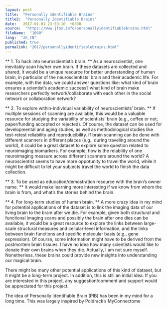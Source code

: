 ```yaml
---
layout: post
title:  "Personally Identifiable Brains"
title2:  "Personally Identifiable Brains"
date:   2017-01-01 23:53:10  +0800
source:  "https://www.jfox.info/personallyidentifiablebrains.html"
fileName:  "1090"
lang:  "zh_CN"
published: true
permalink: "2017/personallyidentifiablebrains.html"
---
```


** 1. To hack into neuroscientist’s brain. ** As a neuroscientist, one inevitably scan his/her own brain. If these datasets are collected and shared, it would be a unique resource for better understanding of human brain, in particular of the neuroscientists’ brain and their academic life. For example, with the data, we could answer questions like: what kind of brain ensures a scientist’s academic success? what kind of brain make researchers perfectly network/collaborate with each other in the social network or collaboration network? 

** 2. To explore within-individual variability of neuroscientists’ brain. ** If multiple sessions of scanning are available, this would be a valuable resource for studying the variability of scientists’ brain (e.g., coffee or not; paper/funding accepted or rejected). Of course, the dataset can be used for developmental and aging studies, as well as methodological studies like test-retest reliability and reproducibility. If brain scanning can be done with different scanners in different places (e.g., during traveling around the world), it could be a great dataset to explore some question related to neuroimaging biomarkers. For example, how is the relability of one neuroimaging measure across different scanners around the world? A neuroscientist seems to have more oppotunity to travel the world, while it might be difficult to let your subjects travel the world to finish the data collection. 

** 3. To be used as education/demostration resource with the brain’s owner name. ** It would make learning more interesting if we know from whom the brain is from, and what’s the stories behind the brain. 

** 4. For long-term studies of human brain. ** A more crazy idea in my mind for potential applications of the dataset is to link the imaging data of our living brain to the brain after we die. For example, given both structural and functional imaging scans and possibly the brain after one dies can be available, it would be a great resource to explore the links between large-scale structural measures and cellular-level information, and the links between brain functions and specific molecular basis (e.g., gene expression). Of course, some information might have to be derived from the postmortem brain tissues. I have no idea how many scientists would like to donate their own brains when they die. Actually, I am not sure myself. Nonetherless, these brains could provide new insights into understanding our magical brain. 

 There might be many other potential applications of this kind of dataset, but it might be a long-term project. In addition, this is still an initial idea. If you are interested in this project, any suggestion/comment and support would be appreciated for this project. 

 The idea of Personally Identifiable Brain (PIB) has been in my mind for a long time. This was largely inspired by Poldrack’s MyConnectome
